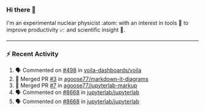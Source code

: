 ### Hi there 👋
I'm an experimental nuclear physicist :atom: with an interest in tools :wrench: to improve productivity :chart_with_upwards_trend: and scientific insight :telescope:.
<!--
**agoose77/agoose77** is a ✨ _special_ ✨ repository because its `README.md` (this file) appears on your GitHub profile.

Here are some ideas to get you started:

- 🔭 I’m currently working on ...
- 🌱 I’m currently learning ...
- 👯 I’m looking to collaborate on ...
- 🤔 I’m looking for help with ...
- 💬 Ask me about ...
- 📫 How to reach me: ...
- 😄 Pronouns: ...
- ⚡ Fun fact: ...
-->

---
### :zap: Recent Activity
<!--START_SECTION:activity-->
1. 🗣 Commented on [#498](https://github.com//voila-dashboards/voila/issues/498) in [voila-dashboards/voila](https://github.com//voila-dashboards/voila)
2. 🎉 Merged PR [#3](https://github.com//agoose77/markdown-it-diagrams/pull/3) in [agoose77/markdown-it-diagrams](https://github.com//agoose77/markdown-it-diagrams)
3. 🎉 Merged PR [#7](https://github.com//agoose77/jupyterlab-markup/pull/7) in [agoose77/jupyterlab-markup](https://github.com//agoose77/jupyterlab-markup)
4. 🗣 Commented on [#8668](https://github.com//jupyterlab/jupyterlab/issues/8668) in [jupyterlab/jupyterlab](https://github.com//jupyterlab/jupyterlab)
5. 🗣 Commented on [#8668](https://github.com//jupyterlab/jupyterlab/issues/8668) in [jupyterlab/jupyterlab](https://github.com//jupyterlab/jupyterlab)
<!--END_SECTION:activity-->
